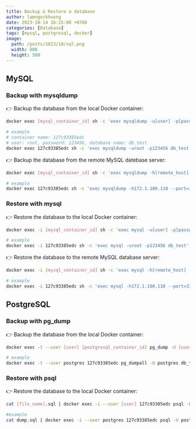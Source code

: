 ```yaml
---
title: Backup & Restore a database
author: lamngockhuong
date: 2023-10-14 16:15:00 +0700
categories: [Database]
tags: [mysql, postgresql, docker]
image:
  path: /posts/2023/10/sql.png
  width: 800
  height: 500
---
```


## MySQL

### Backup with mysqldump

👉 Backup the database from the local Docker container:

```bash
docker exec [mysql_container_id] sh -c 'exec mysqldump -u[user] -p[password] [database_name]' > backup-$(date +%y%m%d%H%M%S).sql

# example
# container name: 127c93385edc
# user: root, password: 123456, database name: db_test
docker exec 127c93385edc sh -c 'exec mysqldump -uroot -p123456 db_test' > /Users/lamngockhuong/develop/backup-$(date +%y%m%d%H%M%S).sql
```

👉 Backup the database from the remote MySQL datebase server:

```bash
docker exec [mysql_container_id] sh -c 'exec mysqldump -h[remote_host] --port=[port] -u[user] -p[password] [database_name]' > backup-$(date +%y%m%d%H%M%S).sql

# example
docker exec 127c93385edc sh -c 'exec mysqldump -h172.1.100.110 --port=3306 -uroot -p123456 db_test' > /Users/lamngockhuong/develop/backup-$(date +%y%m%d%H%M%S).sql
```

### Restore with mysql

👉 Restore the database to the local Docker container:

```bash
docker exec -i [mysql_container_id] sh -c 'exec mysql -u[user] -p[password] [database_name]' < [file_name].sql

# example
docker exec -i 127c93385edc sh -c 'exec mysql -uroot -p123456 db_test' < /Users/lamngockhuong/develop/db_backup.sql
```

👉 Restore the database to the remote MySQL database server:

```bash
docker exec -i [mysql_container_id] sh -c 'exec mysql -h[remote_host] --port=[port] -u[user] -p[password] [database_name]' < [file_name].sql

# example
docker exec -i 127c93385edc sh -c 'exec mysql -h172.1.100.110 --port=3306 -uroot -p123456 db_test' < /Users/lamngockhuong/develop/db_backup.sql
```

## PostgreSQL

### Backup with pg_dump

👉 Backup the database from the local Docker container:

```bash
docker exec -t --user [user] [postgresql_container_id] pg_dump -U [user] [database_name] > dump_$(date +%y%m%d%H%M%S).sql

# example
docker exec -t --user postgres 127c93385edc pg_dumpall -U postgres db_test > dump_$(date +%y%m%d%H%M%S).sql
```

### Restore with psql

👉 Restore the database to the local Docker container:

```bash
cat [file_name].sql | docker exec -i --user [user] 127c93385edc psql -U [user]

#example
cat dump.sql | docker exec -i --user postgres 127c93385edc psql -U postgres
```
